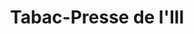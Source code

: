 ---
title: "Tabac-Presse de l'Ill"
url: /strasbourg/tabac-presse-de-lill/
shop: marchand de journaux
---